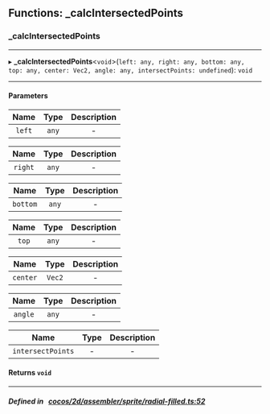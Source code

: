 ## Functions: _calcIntersectedPoints

### _calcIntersectedPoints


___
▸ **_calcIntersectedPoints**<`void`\>(`left: any, right: any, bottom: any, top: any, center: Vec2, angle: any, intersectPoints: undefined`): `void`
___


#### Parameters

| Name | Type | Description |
| :------: | :------: | :------: |
| `left` | `any` | - |

| Name | Type | Description |
| :------: | :------: | :------: |
| `right` | `any` | - |

| Name | Type | Description |
| :------: | :------: | :------: |
| `bottom` | `any` | - |

| Name | Type | Description |
| :------: | :------: | :------: |
| `top` | `any` | - |

| Name | Type | Description |
| :------: | :------: | :------: |
| `center` | `Vec2` | - |

| Name | Type | Description |
| :------: | :------: | :------: |
| `angle` | `any` | - |

| Name | Type | Description |
| :------: | :------: | :------: |
| `intersectPoints` | - | - |


#### Returns `void` 
___


##### Defined in &nbsp;   [cocos/2d/assembler/sprite/radial-filled.ts:52](https://github.com/cocos-creator/engine/blob/c7bf6b8a9/cocos/2d/assembler/sprite/radial-filled.ts#L52)&nbsp;
